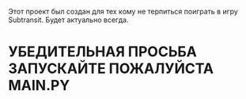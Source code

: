 Этот проект был создан для тех кому не терпиться поиграть в игру Subtransit. Будет актуально всегда.
# УБЕДИТЕЛЬНАЯ ПРОСЬБА ЗАПУСКАЙТЕ ПОЖАЛУЙСТА MAIN.PY
